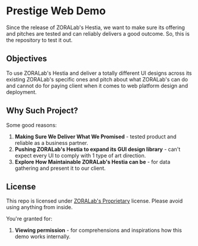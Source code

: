 # Prestige Web Demo
Since the release of ZORALab's Hestia, we want to make sure its offering and
pitches are tested and can reliably delivers a good outcome. So, this is the
repository to test it out.




## Objectives
To use ZORALab's Hestia and deliver a totally different UI designs across its
existing ZORALab's specific ones and pitch about what ZORALab's can do and
cannot do for paying client when it comes to web platform design and deployment.




## Why Such Project?
Some good reasons:

1. **Making Sure We Deliver What We Promised** - tested product and reliable
   as a business partner.
2. **Pushing ZORALab's Hestia to expand its GUI design library** - can't expect
   every UI to comply with 1 type of art direction.
3. **Explore How Maintainable ZORALab's Hestia can be** - for data gathering and
   present it to our client.




## License
This repo is licensed under [ZORALab's Proprietary](/LICENSE.pdf) license.
Please avoid using anything from inside.

You're granted for:

1. **Viewing permission** - for comprehensions and inspirations how this demo
   works internally.
